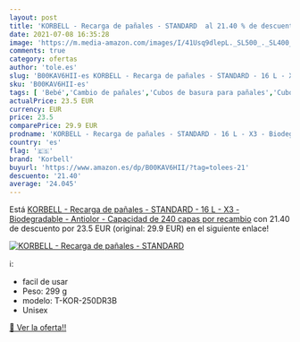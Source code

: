 ```yaml
---
layout: post
title: 'KORBELL - Recarga de pañales - STANDARD  al 21.40 % de descuento'
date: 2021-07-08 16:35:28
image: 'https://m.media-amazon.com/images/I/41Usq9dlepL._SL500_._SL400_.jpg'
comments: true
category: ofertas
author: 'tole.es'
slug: 'B00KAV6HII-es KORBELL - Recarga de pañales - STANDARD - 16 L - X3 -...'
sku: 'B00KAV6HII-es'
tags: [ 'Bebé','Cambio de pañales','Cubos de basura para pañales','Cubos de basura para pañales y recambios','korbell','pañales', ]
actualPrice: 23.5 EUR
currency: EUR
price: 23.5
comparePrice: 29.9 EUR
prodname: 'KORBELL - Recarga de pañales - STANDARD - 16 L - X3 - Biodegradable - Antiolor - Capacidad de 240 capas por recambio'
country: 'es'
flag: '🇪🇸'
brand: 'Korbell'
buyurl: 'https://www.amazon.es/dp/B00KAV6HII/?tag=tolees-21'
descuento: '21.40'
average: '24.045'
---
```


Está [KORBELL - Recarga de pañales - STANDARD - 16 L - X3 - Biodegradable - Antiolor - Capacidad de 240 capas por recambio](https://www.amazon.es/dp/B00KAV6HII/?tag=tolees-21) con 21.40 de descuento por 23.5 EUR (original: 29.9 EUR) en el siguiente enlace!

[![KORBELL - Recarga de pañales - STANDARD ](https://m.media-amazon.com/images/I/41Usq9dlepL._SL500_._SL400_.jpg)](https://www.amazon.es/dp/B00KAV6HII/?tag=tolees-21)

ℹ️:

- facil de usar
- Peso: 299 g
- modelo: T-KOR-250DR3B
- Unisex

[🛒 Ver la oferta!!](https://www.amazon.es/dp/B00KAV6HII/?tag=tolees-21)
